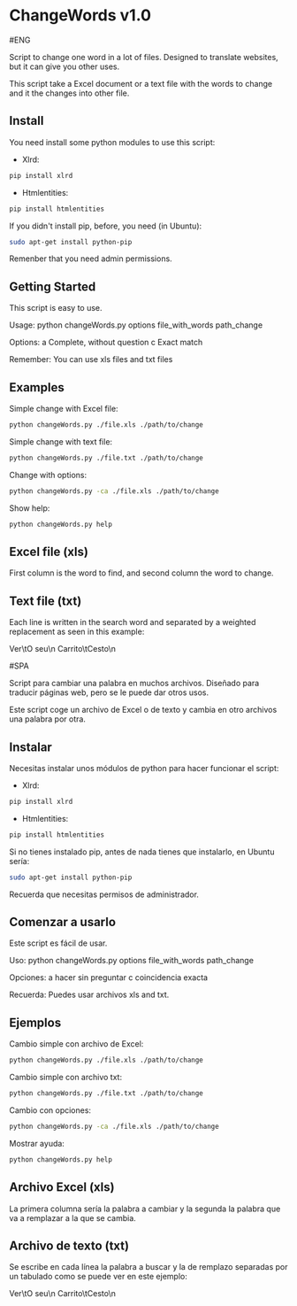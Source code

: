 # ChangeWords v1.0

#ENG

Script to change one word in a lot of files.
Designed to translate websites, but it can give you other uses.

This script take a Excel document or a text file with the words to change and it the changes into other file.

## Install
You need install some python modules to use this script:

* Xlrd:
```bash
pip install xlrd
```

* Htmlentities:
```bash
pip install htmlentities
```

If you didn't install pip, before, you need (in Ubuntu):
```bash
sudo apt-get install python-pip
```

Remenber that you need admin permissions.
   
## Getting Started
This script is easy to use.

Usage:
	python changeWords.py options file_with_words path_change

Options:
	a	Complete, without question
	c	Exact match

Remember: You can use xls files and txt files

## Examples

Simple change with Excel file:

```bash
python changeWords.py ./file.xls ./path/to/change
```


Simple change with text file:

```bash
python changeWords.py ./file.txt ./path/to/change
```

Change with options:

```bash
python changeWords.py -ca ./file.xls ./path/to/change
```

Show help:

```bash
python changeWords.py help
```

## Excel file (xls)

First column is the word to find, and second column the word to change.

## Text file (txt)

Each line is written in the search word and separated by a weighted replacement as seen in this example:

Ver\tO seu\n
Carrito\tCesto\n

#SPA

Script para cambiar una palabra en muchos archivos.
Diseñado para traducir páginas web, pero se le puede dar otros usos.

Este script coge un archivo de Excel o de texto y cambia en otro archivos una palabra por otra.

## Instalar
Necesitas instalar unos módulos de python para hacer funcionar el script:

* Xlrd:
```bash
pip install xlrd
```

* Htmlentities:
```bash
pip install htmlentities
```

Si no tienes instalado pip, antes de nada tienes que instalarlo, en Ubuntu sería:
```bash
sudo apt-get install python-pip
```

Recuerda que necesitas permisos de administrador.
   
## Comenzar a usarlo
Este script es fácil de usar.

Uso:
	python changeWords.py options file_with_words path_change

Opciones:
	a	hacer sin preguntar
	c	coincidencia exacta

Recuerda: Puedes usar archivos xls and txt.

## Ejemplos

Cambio simple con archivo de Excel:

```bash
python changeWords.py ./file.xls ./path/to/change
```


Cambio simple con archivo txt:

```bash
python changeWords.py ./file.txt ./path/to/change
```

Cambio con opciones:

```bash
python changeWords.py -ca ./file.xls ./path/to/change
```

Mostrar ayuda:

```bash
python changeWords.py help
```

## Archivo Excel (xls)

La primera columna sería la palabra a cambiar y la segunda la palabra que va a remplazar a la que se cambia.

## Archivo de texto (txt)

Se escribe en cada línea la palabra a buscar y la de remplazo separadas por un tabulado como se puede ver en este ejemplo:

Ver\tO seu\n
Carrito\tCesto\n
